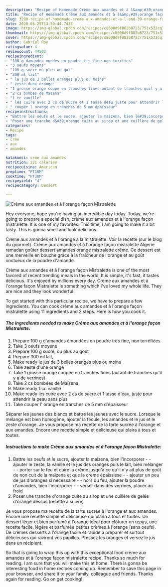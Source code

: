 ```yaml
---
description: "Recipe of Homemade Crème aux amandes et à l&amp;#39;orange façon Mistralette"
title: "Recipe of Homemade Crème aux amandes et à l&amp;#39;orange façon Mistralette"
slug: 3290-recipe-of-homemade-creme-aux-amandes-et-a-l-and-39-orange-facon-mistralette
date: 2020-06-25T13:50:44.743Z
image: https://img-global.cpcdn.com/recipes/c8608d9f082b8723/751x532cq70/creme-aux-amandes-et-a-lorange-facon-mistralette-photo-principale-de-la-recette.jpg
thumbnail: https://img-global.cpcdn.com/recipes/c8608d9f082b8723/751x532cq70/creme-aux-amandes-et-a-lorange-facon-mistralette-photo-principale-de-la-recette.jpg
cover: https://img-global.cpcdn.com/recipes/c8608d9f082b8723/751x532cq70/creme-aux-amandes-et-a-lorange-facon-mistralette-photo-principale-de-la-recette.jpg
author: Gabriel Ray
ratingvalue: 4
reviewcount: 44502
recipeingredient:
- "100 g damandes mondes en poudre trs fine non torrfies"
- "3 oeufs moyens"
- "100 g sucre ou plus au got"
- "300 ml lait"
- " le jus de 3 belles oranges plus ou moins"
- " zeste dune orange"
- "1 grosse orange coupe en tranches fines autant de tranches quil y a de verrines"
- "2 cs bombes de Mazena"
- "1 cc vanille"
- " les cuire avec 2 cs de sucre et 1 tasse deau juste pour attendrir la peau sans plus"
- " couper l orange en tranches de 5 mm dpaisseur"
recipeinstructions:
- "Battre les oeufs et le sucre, ajouter la maizena, bien l&#39;incorporer  ajouter le zeste, la vanille et le jus des oranges puis le lait, bien mélanger  porter sur le feu et cuire la crème jusqu&#39;à ce qu&#39;il n&#39;y ait plus de goût de non cuit de la maïzena et que la crème épaississe  ajouter un peu de jus d&#39;oranges si necessaire  hors du feu, ajouter la poudre d&#39;amandes, bien l&#39;incorporer  verser dans des verrines, placer au froid"
- "Poser une tranche d&#39;orange cuite au sirop et une cuillère de gelée d&#39;orange dessus (recette à suivre)"
categories:
- Recipe
tags:
- crme
- aux
- amandes

katakunci: crme aux amandes 
nutrition: 221 calories
recipecuisine: American
preptime: "PT10M"
cooktime: "PT30M"
recipeyield: "4"
recipecategory: Dessert

---
```



![Crème aux amandes et à l&#39;orange façon Mistralette](https://img-global.cpcdn.com/recipes/c8608d9f082b8723/751x532cq70/creme-aux-amandes-et-a-lorange-facon-mistralette-photo-principale-de-la-recette.jpg)

Hey everyone, hope you're having an incredible day today. Today, we're going to prepare a special dish, crème aux amandes et à l&#39;orange façon mistralette. It is one of my favorites. This time, I am going to make it a bit tasty. This is gonna smell and look delicious.

Creme aux amandes et à l&#39;orange à la mistralette. Voir la recette (sur le blog du gourmet). Crème aux amandes et à l&#39;orange façon mistralette Algerie ramadan goûter dessert amandes orange mistralette crème. Ce dessert est une merveille en bouche grâce à la fraîcheur de l&#39;orange et au goût onctueux de la poudre d&#39;amande.

Crème aux amandes et à l&#39;orange façon Mistralette is one of the most favored of recent trending meals in the world. It is simple, it's fast, it tastes delicious. It's enjoyed by millions every day. Crème aux amandes et à l&#39;orange façon Mistralette is something which I've loved my whole life. They are nice and they look wonderful.


To get started with this particular recipe, we have to prepare a few ingredients. You can cook crème aux amandes et à l&#39;orange façon mistralette using 11 ingredients and 2 steps. Here is how you cook it.

<!--inarticleads1-->

##### The ingredients needed to make Crème aux amandes et à l&#39;orange façon Mistralette:

1. Prepare 100 g d&#39;amandes émondées en poudre très fine, non torréfiées
1. Take 3 oeufs moyens
1. Prepare 100 g sucre, ou plus au goût
1. Prepare 300 ml lait,
1. Make ready  le jus de 3 belles oranges plus ou moins
1. Take  zeste d&#39;une orange
1. Take 1 grosse orange coupée en tranches fines (autant de tranches qu&#39;il y a de verrines)
1. Take 2 cs bombées de Maïzena
1. Make ready 1 cc vanille
1. Make ready  les cuire avec 2 cs de sucre et 1 tasse d&#39;eau, juste pour attendrir la peau sans plus
1. Take  couper l&#39; orange en tranches de 5 mm d&#39;épaisseur


Séparer les jaunes des blancs et battre les jaunes avec le sucre. Lorsque le mélange est bien homogène, ajouter la fécule, les amandes et le jus et le zeste d&#39;orange. Je vous propose ma recette de la tarte sucrée à l&#39;orange et aux amandes. Encore une recette simple et délicieuse qui plaira à tous et toutes. 

<!--inarticleads2-->

##### Instructions to make Crème aux amandes et à l&#39;orange façon Mistralette:

1. Battre les oeufs et le sucre, ajouter la maizena, bien l&#39;incorporer -  - ajouter le zeste, la vanille et le jus des oranges puis le lait, bien mélanger -  - porter sur le feu et cuire la crème jusqu&#39;à ce qu&#39;il n&#39;y ait plus de goût de non cuit de la maïzena et que la crème épaississe -  - ajouter un peu de jus d&#39;oranges si necessaire -  - hors du feu, ajouter la poudre d&#39;amandes, bien l&#39;incorporer -  - verser dans des verrines, placer au froid
1. Poser une tranche d&#39;orange cuite au sirop et une cuillère de gelée d&#39;orange dessus (recette à suivre)


Je vous propose ma recette de la tarte sucrée à l&#39;orange et aux amandes. Encore une recette simple et délicieuse qui plaira à tous et toutes. Un dessert léger et bien parfumé à l&#39;orange idéal pour clôturer un repas, une recette facile, légère et parfumée petites crèmes à l&#39;orange (sans oeufs). De crèmes desserts à l&#39;orange facile et rapide à préparer et surtout délicieuses qui raviront vos papilles. Pressez les oranges et versez le jus dans un récipient. 

So that is going to wrap this up with this exceptional food crème aux amandes et à l&#39;orange façon mistralette recipe. Thanks so much for reading. I am sure that you will make this at home. There is gonna be interesting food in home recipes coming up. Remember to save this page in your browser, and share it to your family, colleague and friends. Thanks again for reading. Go on get cooking!

